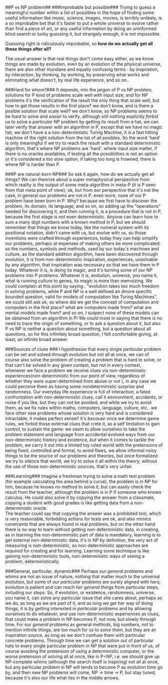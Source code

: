 ##P vs NP problem##
###Improbable but possible###
Trying to guess a meaningful number within a list of possibles in the hope of finding some useful information like music, science, images, movies, is terribly unlikely, is a so improbable bet that it's faster to put a whole universe to evolve rather than find a piece of art, or any useful information by doing an uninformed blind search or lucky guessing it, but strangely enough, it is not impossible.  

Guessing right is ridiculously improbable, so **how do we actually get all these things after all?**  

The usual answer is that real things don't come easy either, as we know things are made by evolution, even by an evolution of the physical universe, there are also other mundane and equally confusing terms : by inspiration, by interaction, by thinking, by working, by preserving what works and eliminating what doesn't, by real life experience, and so on.. 

###Hard for whom?###
It depends, into the jargon of P vs NP problem, solutions for P kind of problems scale well with input size, and for NP problems it's the verification of the result the only thing that scale well, but how to get those results in the first place? we don't know, and is there a posible solution that scale well? we don't know, so NP problems seems to be *hard* to solve and *easier* to verify, although still nothing explicitly *forbid us* to solve a *particular* NP problem by getting its result from a hat, we can later verify that answer with an algorithm in P, except that we have no magic hat, we don't have a a non-deterministic Turing Machine, it is a fast hitting machine of the right solution from the list of all posibles. So the word 'hard' is only meaningful if we try to reach the result with a standard deterministic algorithm, that's where NP problems are 'hard', where input size matter, if there is no oracles availables, if testing all the possibilities is not an option or it's considered a too slow option, if taking too long is frowned, there is where NP is harder than P. 

###P are natural-born NP###
So ask it again, how do we actually get all things? We can theorize about a super metaphysical perspective from which reality is the output of some meta-algorithm in meta-P (it is P seen from that meta point of view); ok, but from our perspective that it's not the case, in general our problems are not in P, even more, none of our P problem have been born in P. Why? because we first have to discover the problem, its domain, its language, and so on, so adding up the "operations" needed for discovering it, and then running it, is a procedure that is not in P, because the first stage is not even deterministic. 
Anyone can learn how to sum a many digit numbers with a known method in P, but we should remember that things we know today, like the numeral system with its positional notation, didn't came with us, but evolve with us, so those inventions were crafted through experiences, today they can help simplify our problems, perhaps at expenses of making others be more complicated; so the numbers, symbols and methods, used by our today's machines and culture, as the standard addition algorithm, have been discovered through evolution, it is from non-deterministic inspiration, experiences, unsolvable by any algorithm, that inspiration was necessary so that we have them in P today.  Whatever it is, is doing its magic, and it's turning some of our NP problems into P problems. Whatever it is, evolution, universe, you name it, what is running culture to genes, its magic is more than memoizing.
We could complain at this point by saying : "evolution takes too much freedom in solving problems, while P and NP is a well defined an dmore specific bounded question, valid for models of computation like Turing Machines", we could still ask ok, so where did we get the concept of computation and computers in the first place? what are computers made from? what are mental models made from? and so on, I suspect none of these models can be obtained from an algorithm in P!
We could insist in saying that there is no need to trace the origin of something, or to ask a question about it, but also P vs NP is neither a question about something, but a question about all questions, so for this infinitely broad question, I felt comfortable giving, at least, an infinite broad answer.
  
###Sources of clues ###
I hypothesize that every single particular problem can be set and solved through evolution but not all at once, we can of course also solve the problem of creating a problem that is hard to solve, or that can't be solved in any given context, but not in every context, whenever we face a problem we receive clues via non-deterministic experiences(non-deterministic from our point of view, regardless of whether they were super-determined from above or not ), in any case we could perceive them as having some nondeterministic surprise and randomness. Our everyday life experience is full of interaction, a fated confrontation with non-deterministic clues, call it environment, accidents, or noise if you like, but they can not be avoided, and while we try to avoid them, as we fix rules within maths, computers, language, culture, etc.. we face other new problems whose solution is very hard and is considered intractable, it makes perfect sense!! it's *because* once we determine game rules, we forbid those external clues that crete it, as a self limitation to gain control, to sustain the game: we seem to allow ourselves to take the problem statement and language from accidental evolved ways from our non-deterministic history and existence, *but* when it comes to tackle the problem, we carry it out into a limited toy ruled world with the pretensions of being fixed, controlled and formal, to avoid flaws, we allow informal noisy things to be the source of our problems and theories, but once formalized we try to silence that world, we try to solve it all within the theory, without the use of those non-deterministic sources, that's very unfair. 

###Learning###
Imagine a freshman trying to solve a math test problem (for example calculating the area behind a curve), the problem is in NP for him, because he knows no method to solve it, but can easily check the result from the teacher, although the problem is in P if someone who knows calculus. He could also solve it by copying the answer from a classmate, copying a student with good grades is like getting data from a non-deterministic oracle.  
The teacher could say that copying the answer was a prohibited tool, which is very reasonable, forbidding actions for *tests* are ok, and also mimics constraints that are always found in real problems, but on the other hand there is no way to learn without getting non-deterministic data, in creating, as in learning the non-deterministic part of data is mandatory, learning *is* to get external non-deterministic data, it's in NP by definition, the very act of measuring is non-deterministic, so non-deterministic approaches are *required* for creating and for learning. Learning some technique is like gaining non-deterministic tools, non-deterministic ways of seeing a problem, deterministically. 

###General, particular, dynamic###
Perhaps *our general problems* and whims are not an issue of nature, nothing that matter much to the universal evolution, but some of *our particular* problems are surely aligned with hers; evolution is patient and can reach *her general things* from particular steps, including our steps. So, if evolution, or existence, randomness, universe, you name it, can solve any particular issue that *she* cares about, perhaps so we do, as long as we are part of it, and as long we get her way of doing things, it is by getting interested in *particular* problems and by allowing ourselves to do whatever, and use non-deterministic experiences as clues, that could make a problem in NP becomes P, not now, but slowly through time. 
For our *general* problems as general methods, big numbers, not to mention infinite things, are too much for us to *solve* them, but they are an inspiration source, as long as we don't confuse them with particular concrete problems. 
Through time we can get a solution out of particular hats to every single particular problem in NP that were put in front of us, of course avoiding the pretension of using a deterministic computer, or the worse pretension of solving all at once, like in P=NP, i.e. we should give up NP-complete whims (although the search itself is inspiring) not all at once, but any particular problem in NP will tends to become P as evolution time go by, and then new NP problems will come, NP → time → P, but stay tuned, because it's also our life what lies in the middle arrows.
